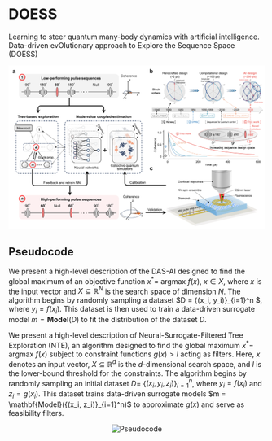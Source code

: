 # DOESS
Learning to steer quantum many-body dynamics with artificial intelligence. Data-driven evOlutionary approach to Explore the Sequence Space (DOESS) 
<p align="center">
  <img src="assets/doess.png" alt="Data-driven evOlutionary approach to Explore the Sequence Space" width="600">
</p>




## Pseudocode
We present a high-level description of the DAS-AI designed to find the global maximum of an objective function $x^* =$ argmax $f(x)$, $x ∈ X$, where $x$ is the input vector and $X \subseteq \mathbb{R}^N$ is the search space of dimension $N$. The algorithm begins by randomly sampling a dataset $D = \{(x_i, y_i)\}_{i=1}^n \$, where $y_i = f(x_i)$. This dataset is then used to train a data-driven surrogate model $m = \mathbf{Model}(D)$ to fit the distribution of the dataset $D$.

We present a high-level description of Neural-Surrogate-Filtered Tree Exploration (NTE), an algorithm designed to find the global maximum $x^* =$ argmax $f(x)$ subject to constraint functions $g(x) > l$ acting as filters. Here, $x$ denotes an input vector, $X \subseteq \mathbb{R}^d$ is the $d$-dimensional search space, and $l$ is the lower-bound threshold for the constraints. The algorithm begins by randomly sampling an initial dataset $D =$ \{$(x_i, y_i, z_i)$\}$_{i=1}^n$, where $y_i = f(x_i)$ and $z_i = g(x_i)$. This dataset trains data-driven surrogate models $m = \mathbf{Model}(\{(x_i, z_i)\}_{i=1}^n)\$ to approximate $g(x)$ and serve as feasibility filters.




<p align="center">
  <img src="assets/pseudocode.png" alt="Pseudocode" width="600">
</p>
